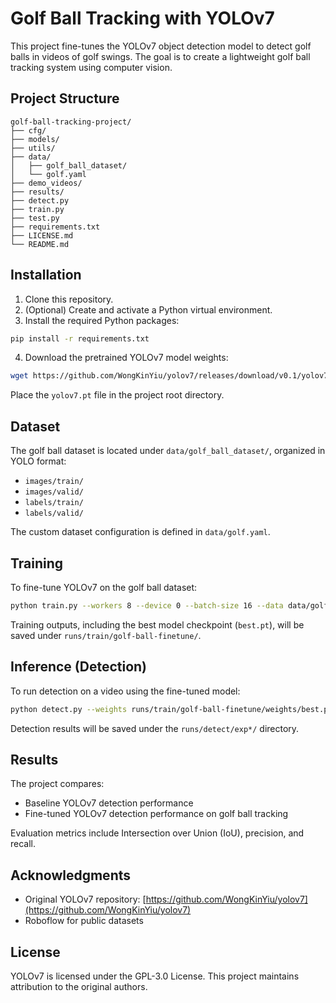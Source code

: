 # Golf Ball Tracking with YOLOv7

This project fine-tunes the YOLOv7 object detection model to detect golf balls in videos of golf swings. The goal is to create a lightweight golf ball tracking system using computer vision.

## Project Structure

```
golf-ball-tracking-project/
├── cfg/
├── models/
├── utils/
├── data/
│   ├── golf_ball_dataset/
│   └── golf.yaml
├── demo_videos/
├── results/
├── detect.py
├── train.py
├── test.py
├── requirements.txt
├── LICENSE.md
└── README.md
```

## Installation

1. Clone this repository.
2. (Optional) Create and activate a Python virtual environment.
3. Install the required Python packages:

```bash
pip install -r requirements.txt
```

4. Download the pretrained YOLOv7 model weights:

```bash
wget https://github.com/WongKinYiu/yolov7/releases/download/v0.1/yolov7.pt
```

Place the `yolov7.pt` file in the project root directory.

## Dataset

The golf ball dataset is located under `data/golf_ball_dataset/`, organized in YOLO format:

- `images/train/`
- `images/valid/`
- `labels/train/`
- `labels/valid/`

The custom dataset configuration is defined in `data/golf.yaml`.

## Training

To fine-tune YOLOv7 on the golf ball dataset:

```bash
python train.py --workers 8 --device 0 --batch-size 16 --data data/golf.yaml --img 640 640 --cfg cfg/training/yolov7.yaml --weights yolov7.pt --name golf-ball-finetune --hyp data/hyp.scratch.p5.yaml
```

Training outputs, including the best model checkpoint (`best.pt`), will be saved under `runs/train/golf-ball-finetune/`.

## Inference (Detection)

To run detection on a video using the fine-tuned model:

```bash
python detect.py --weights runs/train/golf-ball-finetune/weights/best.pt --conf 0.25 --img-size 640 --source path_to_your_video.mp4
```

Detection results will be saved under the `runs/detect/exp*/` directory.

## Results

The project compares:

- Baseline YOLOv7 detection performance
- Fine-tuned YOLOv7 detection performance on golf ball tracking

Evaluation metrics include Intersection over Union (IoU), precision, and recall.

## Acknowledgments

- Original YOLOv7 repository: [https://github.com/WongKinYiu/yolov7](https://github.com/WongKinYiu/yolov7)
- Roboflow for public datasets

## License

YOLOv7 is licensed under the GPL-3.0 License. This project maintains attribution to the original authors.
